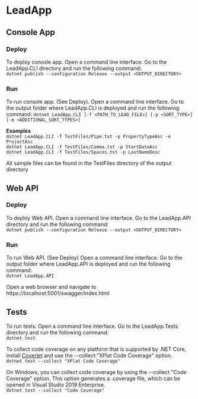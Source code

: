 # LeadApp

## Console App

### Deploy
To deploy conosle app. Open a command line interface. Go to the LeadApp.CLI directory and run the following command:    
`dotnet publish --configuration Release --output <OUTPUT_DIRECTORY>`

### Run
To run console app. (See Deploy). Open a command line interface. Go to the output folder where LeadApp.CLI is deployed and run the following command:
`dotnet LeadApp.CLI [-f <PATH_TO_LEAD_FILE>] [-p <SORT_TYPE>] [-e <ADDITIONAL_SORT_TYPES>]`

**Examples**  
`dotnet LeadApp.CLI -f TestFiles/Pipe.txt -p PropertyTypeAsc -e ProjectAsc`  
`dotnet LeadApp.CLI -f TestFiles/Comma.txt -p StartDateAsc`  
`dotnet LeadApp.CLI -f TestFiles/Spaces.txt -p LastNameDesc`  

All sample files can be found in the TestFiles directory of the output directory

## Web API

### Deploy
To deploy Web API. Open a command line interface. Go to the LeadApp.API directory and run the following command:      
`dotnet publish --configuration Release --output <OUTPUT_DIRECTORY>`  

### Run
To run Web API. (See Deploy) Open a command line interface. Go to the output folder where LeadApp.API is deployed and run the following command:  
`dotnet LeadApp.API` 

Open a web browser and navigate to https://localhost:5001/swagger/index.html

## Tests
To run tests. Open a command line interface. Go to the LeadApp.Tests directory and run the following command:  
`dotnet test`  

To collect code coverage on any platform that is supported by .NET Core, install [Coverlet](https://github.com/coverlet-coverage/coverlet/blob/master/README.md) and use the --collect:"XPlat Code Coverage" option.  
`dotnet test --collect "XPlat Code Coverage"`  

On Windows, you can collect code coverage by using the --collect "Code Coverage" option. This option generates a .coverage file, which can be opened in Visual Studio 2019 Enterprise.  
`dotnet test --collect "Code Coverage"`  
